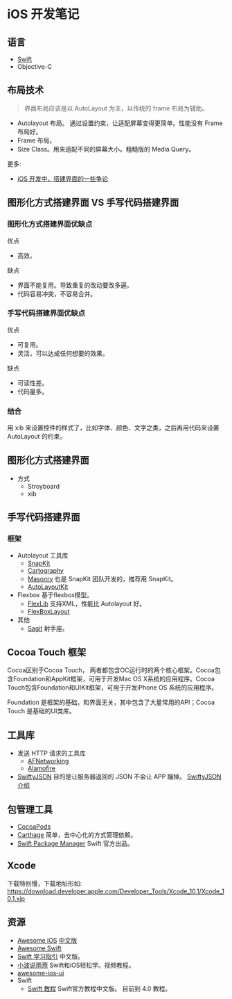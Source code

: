 # iOS 开发笔记
## 语言
* [Swift](swift)
* Objective-C

## 布局技术
> 界面布局应该是以 AutoLayout 为主，以传统的 frame 布局为辅助。

* Autolayout 布局。 通过设置约束，让适配屏幕变得更简单。性能没有 Frame 布局好。
* Frame 布局。
* Size Class。用来适配不同的屏幕大小。粗糙版的 Media Query。

更多:
* [iOS 开发中，搭建界面的一些争论](https://zhuanlan.zhihu.com/p/20783322)

## 图形化方式搭建界面 VS 手写代码搭建界面
### 图形化方式搭建界面优缺点
优点
* 高效。

缺点
* 界面不能复用。导致重复的改动要改多遍。
* 代码容易冲突，不容易合并。

### 手写代码搭建界面优缺点
优点
* 可复用。
* 灵活，可以达成任何想要的效果。

缺点
* 可读性差。
* 代码量多。

### 结合
用 xib 来设置控件的样式了，比如字体、颜色、文字之类，之后再用代码来设置 AutoLayout 的约束。

## 图形化方式搭建界面
* 方式
  * Stroyboard
  * xib

## 手写代码搭建界面
### 框架 
* Autolayout 工具库
  * [SnapKit](http://snapkit.io/)
  * [Cartography](https://github.com/robb/Cartography)
  * [Masonry](https://github.com/SnapKit/Masonry) 也是 SnapKit 团队开发的，推荐用 SnapKit。
  * [AutoLayoutKit](https://github.com/hjcapple/AutoLayoutKit)
* Flexbox 基于flexbox模型。
  * [FlexLib](https://github.com/zhenglibao/FlexLib/blob/master/README.zh.md) 支持XML，性能比 Autolayout 好。
  * [FlexBoxLayout](https://github.com/carlSQ/FlexBoxLayout/blob/develop/README.md)
* 其他
  * [Sagit](https://github.com/cyq1162/Sagit) 射手座。

## Cocoa Touch 框架
Cocoa区别于Cocoa Touch， 两者都包含OC运行时的两个核心框架。Cocoa包含Foundation和AppKit框架，可用于开发Mac OS X系统的应用程序。Cocoa Touch包含Foundation和UIKit框架，可用于开发iPhone OS 系统的应用程序。

Foundation 是框架的基础，和界面无关，其中包含了大量常用的API；Cocoa Touch 是基础的UI类库。

## 工具库
* 发送 HTTP 请求的工具库
  * [AFNetworking](https://github.com/AFNetworking/AFNetworking)
  * [Alamofire](https://github.com/Alamofire/Alamofire)
* [SwiftyJSON](https://github.com/SwiftyJSON/SwiftyJSON) 目的是让服务器返回的 JSON 不会让 APP 蹦掉。 [SwiftyJSON介绍](http://tangplin.github.io/swiftyjson/)

## 包管理工具
* [CocoaPods](cocoapods.md)
* [Carthage](https://github.com/carthage/carthage) 简单，去中心化的方式管理依赖。
* [Swift Package Manager](https://swift.org/package-manager/) Swift 官方出品。

## Xcode
下载特别慢，下载地址形如: https://download.developer.apple.com/Developer_Tools/Xcode_10.1/Xcode_10.1.xip

## 资源
* [Awesome iOS](https://github.com/vsouza/awesome-ios) [中文版](https://github.com/jobbole/awesome-ios-cn)
* [Awesome Swift](https://github.com/matteocrippa/awesome-swift)
* [Swift 学习指引](https://www.jianshu.com/p/2978d4c81513) 中文版。
* [小波说雨燕](http://www.xiaoboswift.com/) Swift和iOS轻松学。视频教程。
* [awesome-ios-ui](https://github.com/cjwirth/awesome-ios-ui)
* Swift
  * [Swift 教程](http://www.swift51.com/swift.html) Swift官方教程中文版。 目前到 4.0 教程。